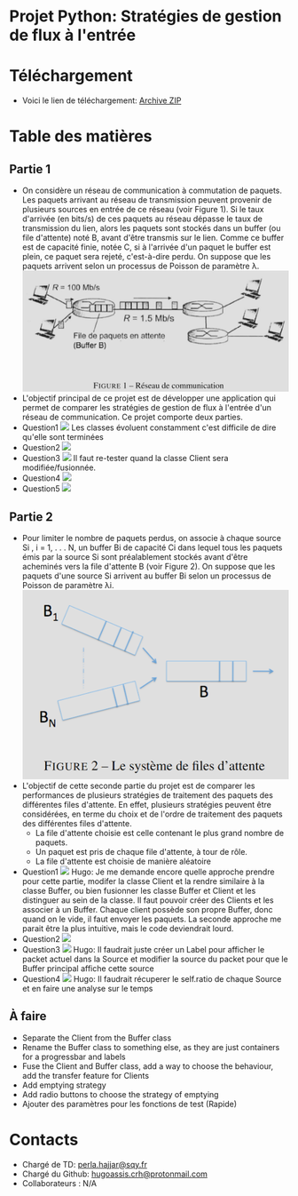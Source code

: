 
# Projet Python: Stratégies de gestion de flux à l'entrée 

# Téléchargement
  - Voici le lien de téléchargement:
  [Archive ZIP](https://github.com/uvsq22200574/Projet-IN407/raw/main/embed/Projet-IN407_2024_04_20.7z)

# Table des matières
  ## Partie 1
  - On considère un réseau de communication à commutation de paquets. Les paquets arrivant au réseau de transmission peuvent provenir de plusieurs sources en entrée de ce réseau (voir Figure 1). Si le taux d'arrivée (en bits/s) de ces paquets au réseau dépasse le taux de transmission du lien, alors les paquets sont stockés dans un buffer (ou file d'attente) noté B, avant d'être transmis sur le lien. Comme ce buffer est de capacité finie, notée C, si à l'arrivée d'un paquet le buffer est plein, ce paquet sera rejeté, c'est-à-dire perdu. On suppose que les paquets arrivent selon un processus de Poisson de paramètre λ.
  ![Figure1](embed/Figure%201.png)
  - L'objectif principal de ce projet est de développer une application qui permet de comparer les stratégies de gestion de flux à l'entrée d'un réseau de communication. Ce projet comporte deux parties.
  - Question1 ![](https://img.shields.io/badge/Status-half_completed-yellow) Les classes évoluent constamment c'est difficile de dire qu'elle sont terminées
  - Question2 ![](https://img.shields.io/badge/Status-completed-green)
  - Question3 ![](https://img.shields.io/badge/Status-completed-green) Il faut re-tester quand la classe Client sera modifiée/fusionnée.
  - Question4 ![](https://img.shields.io/badge/Status-completed-green)
  - Question5 ![](https://img.shields.io/badge/Status-completed-green)
  ## Partie 2
  - Pour limiter le nombre de paquets perdus, on associe à chaque source Si , i = 1, . . . N, un buffer Bi de capacité Ci dans lequel tous les paquets émis par la source Si sont préalablement stockés avant d'être acheminés vers la file d'attente B (voir Figure 2). On suppose que les paquets d'une source Si arrivent au buffer Bi selon un processus de Poisson de paramètre λi.
  ![Figure2](embed/Figure%202.png)
  - L'objectif de cette seconde partie du projet est de comparer les performances de plusieurs stratégies de traitement des paquets des différentes files d'attente. En effet, plusieurs stratégies peuvent être considérées, en terme du choix et de l'ordre de traitement des paquets des différentes files d'attente.
    - La file d'attente choisie est celle contenant le plus grand nombre de paquets.
    - Un paquet est pris de chaque file d'attente, à tour de rôle.
    - La file d'attente est choisie de manière aléatoire
  - Question1 ![](https://img.shields.io/badge/Status-todo-red) Hugo: Je me demande encore quelle approche prendre pour cette partie, modifer la classe Client et la rendre similaire à la classe Buffer, ou bien fusionner les classe Buffer et Client et les distinguer au sein de la classe. Il faut pouvoir créer des Clients et les associer à un Buffer. Chaque client possède son propre Buffer, donc quand on le vide, il faut envoyer les paquets. La seconde approche me parait être la plus intuitive, mais le code deviendrait lourd.
  - Question2 ![](https://img.shields.io/badge/Status-todo-red)
  - Question3 ![](https://img.shields.io/badge/Status-todo-red) Hugo: Il faudrait juste créer un Label pour afficher le packet actuel dans la Source et modifier la source du packet pour que le Buffer principal affiche cette source
  - Question4 ![](https://img.shields.io/badge/Status-todo-red) Hugo: Il faudrait récuperer le self.ratio de chaque Source et en faire une analyse sur le temps
  ## À faire
  - Separate the Client from the Buffer class
  - Rename the Buffer class to something else, as they are just containers for a progressbar and labels
  - Fuse the Client and Buffer class, add a way to choose the behaviour, add the transfer feature for Clients
  - Add emptying strategy
  - Add radio buttons to choose the strategy of emptying
  - Ajouter des paramètres pour les fonctions de test (Rapide)

# Contacts
  - Chargé de TD: perla.hajjar@sqy.fr
  - Chargé du Github: hugoassis.crh@protonmail.com
  - Collaborateurs : N/A
